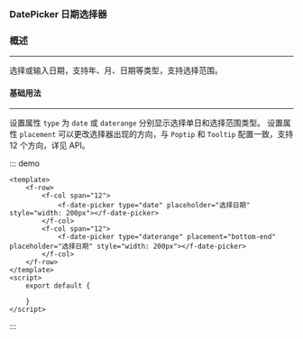 ### DatePicker 日期选择器

### 概述 
----
选择或输入日期，支持年、月、日期等类型，支持选择范围。



#### 基础用法
-----
设置属性 `type` 为 `date` 或 `daterange` 分别显示选择单日和选择范围类型。
设置属性 `placement` 可以更改选择器出现的方向，与 `Poptip` 和 `Tooltip` 配置一致，支持 12 个方向，详见 API。


::: demo
```vue
<template>
    <f-row>
        <f-col span="12">
            <f-date-picker type="date" placeholder="选择日期" style="width: 200px"></f-date-picker>
        </f-col>
        <f-col span="12">
            <f-date-picker type="daterange" placement="bottom-end" placeholder="选择日期" style="width: 200px"></f-date-picker>
        </f-col>
    </f-row>
</template>
<script>
    export default {
        
    }
</script>
```
::: 


